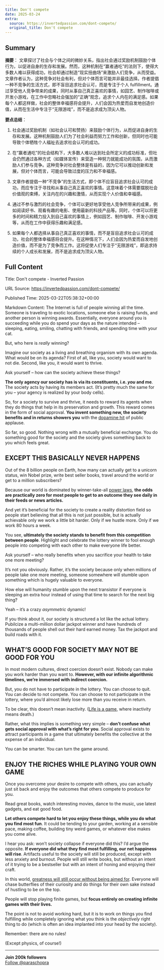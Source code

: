 ```yaml
---
title: Don't compete
date: 2025-03-24
extra:
  source: https://invertedpassion.com/dont-compete/
  original_title: Don't compete
---
```

## Summary
**摘要**：
文章探讨了社会与个体之间的微妙关系，指出社会通过奖励机制鼓励个体行为，以促进自身的生存和发展。然而，这种机制在“赢者通吃”的法则下，使得大多数人难以获得成功，社会却通过制造“现实扭曲场”来激励人们竞争，从而受益。文章作者认为，这种竞争对社会有利，但对个体而言可能并非最佳选择。作者提倡一种不竞争的生活方式，即不盲目追求社会认可，而是专注于个人 fulfillment。通过享受他人竞争带来的成果，同时从事自己真正喜欢的事情，如园艺、制作咖啡或开发小游戏，在工作中忽略社会强加的“正确”观念，追求个人内在的满足感。如果每个人都这样做，社会的整体幸福感将会提升，人们会因为热爱而自发地创造价值，从而在生活中专注于“无限游戏”，而不是追求成为顶尖人物。

**要点总结**：
1.  社会通过奖励机制（如社会认可和赞扬）来鼓励个体行为，从而促进自身的生存和发展。这种机制鼓励人们为了社会利益而努力工作和创新，但同时也可能导致个体牺牲个人福祉去追求社会认可的成功。

2.  在“赢者通吃”的社会结构下，大多数人难以达到社会所定义的成功标准，但社会仍然通过各种方式（如媒体宣传）来营造一种努力就能成功的氛围，从而激励人们参与竞争。这种竞争对社会整体是有益的，因为它可以推动创新和发展，但对个体而言，可能会导致过度的压力和不幸福感。

3.  文章作者提倡一种“不竞争”的生活方式，即个体不应盲目追求社会认可的成功，而应专注于寻找和从事自己真正喜欢的事情。这意味着个体需要摆脱社会价值观的束缚，关注内在的兴趣和激情，从而实现个人价值和幸福感。

4.  通过不参与激烈的社会竞争，个体可以更好地享受他人竞争所带来的成果，例如阅读好书、观看有趣的电影、使用最新的科技产品等。同时，个体可以将更多的时间和精力投入到自己喜欢的事情上，例如园艺、制作咖啡、开发小游戏等，从而在工作中获得乐趣和满足感。

5.  如果每个人都选择从事自己真正喜欢的事情，而不是盲目追求社会认可的成功，社会的整体幸福感将会提升。在这种情况下，人们会因为热爱而自发地创造价值，而不是为了竞争而工作。这将促使人们专注于“无限游戏”，即追求持续的个人成长和发展，而不是追求成为顶尖人物。
## Full Content
Title: Don't compete - Inverted Passion

URL Source: https://invertedpassion.com/dont-compete/

Published Time: 2025-03-22T05:38:32+00:00

Markdown Content:
The Internet is full of people winning all the time. Someone is traveling to exotic locations, someone else is raising funds, and another person is winning awards. Essentially, everyone around you is succeeding while you do spend your days as the nature intended – sleeping, eating, smiling, chatting with friends, and spending time with your cat.

But, who here is _really_ winning?

Imagine our society as a living and breathing organism with its own agenda. What would be on its agenda? First of all, like you, society would want to not die. Second, like you, it would want to thrive.

Ask yourself – how can the society achieve these things?

**The only agency our society has is via its constituents, i.e. _you_ and me**. The society acts by having its members act. (It’s pretty much the same for you – your agency is realized by your body cells).

So, for a society to survive and thrive, it needs to reward its agents when they do things that help in its preservation and growth. This reward comes in the form of social approval. **You invent something new, the society benefits and in returns showers you** with the [dopamine hit](https://invertedpassion.com/a-primer-on-dopamine/) of public applause.

So far, so good. Nothing wrong with a mutually beneficial exchange. You do something good for the society and the society gives something back to you which feels great.

EXCEPT THIS BASICALLY NEVER HAPPENS
-----------------------------------

Out of the 8 billion people on Earth, how many can actually get to a unicorn status, win Nobel prize, write best seller books, travel around the world or get to a million subscribers?

Because our world is dominated by winner-take-all [power laws](https://en.wikipedia.org/wiki/Power_law), **the odds are practically zero for most people to get to an outcome they see daily in their feeds or news articles.**

And yet it’s beneficial for the society to create a reality distortion field so people start believing that all this is not just possible, but is actually achievable only we work a little bit harder. Only if we hustle more. Only if we work 80 hours a week.

You see, **ultimately the society stands to benefit from this competition between people**. Highlight and celebrate the lottery winner to fool enough people into competing with each other to make everyone life better.

Ask yourself – who really benefits when you sacrifice your health to take one more meeting?

It’s not you obviously. Rather, it’s the society because only when millions of people take one more meeting, someone somewhere will stumble upon something which is hugely valuable to everyone.

How else will humanity stumble upon the next transistor if everyone is sleeping an extra hour instead of using that time to search for the next big thing?

Yeah – it’s a crazy _asymmetric_ dynamic!

If you think about it, our society is structured a lot like the actual lottery. Pubilcize a multi-million dollar jackpot winner and have hundreds of thousands of people shell out their hard earned money. Tax the jackpot and build roads with it.

WHAT’S GOOD FOR SOCIETY MAY NOT BE GOOD FOR YOU
-----------------------------------------------

In most modern cultures, direct coercion doesn’t exist. Nobody can make you work harder than you want to. **However, with our infinite algorithmic timelines, we’re immersed with indirect coercion.**

But, you do not have to participate in the lottery. You can choose to quit. You can decide to not compete. You can choose to not participate in the lottery, where you’d almost likely lose more than you receive in return.

To be clear, this doesn’t mean inactivity. ([Life is a game](https://invertedpassion.com/review-of-life/), where inactivity means death.)

Rather, what this implies is something very simple – **don’t confuse what gets social approval with what’s right for you**. Social approval exists to attract participants in a game that ultimately benefits the collective at the expense of an individual.

You can be smarter. You can turn the game around.

ENJOY THE RICHES WHILE PLAYING YOUR OWN GAME
--------------------------------------------

Once you overcome your desire to compete with others, you can actually just sit back and enjoy the outcomes that others compete to produce for you.

Read great books, watch interesting movies, dance to the music, use latest gadgets, and eat good food.

**Let others compete hard to let you enjoy these things, while you do what you find most fun**. It could be tending to your garden, working at a sensible pace, making coffee, building tiny weird games, or whatever else makes you come alive.

I hear you ask: won’t society collapse if everyone did this? I’d argue the opposite. **If everyone did what they find most fulfilling, our net happiness will rise**. Artifacts useful to the society will still be produced, except with less anxiety and burnout. People will still write books, but without an intent of it trying to be a bestseller but with an intent of honing and enjoying their craft.

In this world, [greatness will still occur without being aimed for](https://invertedpassion.com/getting-things-done-by-not-trying/). Everyone will chase butterflies of their curiosity and do things for their own sake instead of hustling to be on the top.

People will stop playing finite games, but **focus entirely on creating infinite games with their lives.**

The point is not to avoid working hard, but it is to work on things you find fulfilling while completely ignoring what you think is the _objectively_ right thing to do (which is often an idea implanted into your head by the society).

Remember: there are no rules!

(Except physics, of course!)

* * *

**Join 200k followers**  
[Follow @paraschopra](https://twitter.com/paraschopra)

